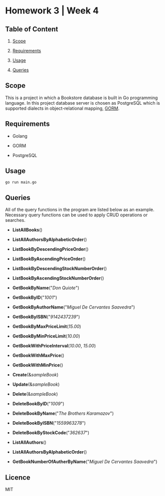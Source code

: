 # Homework 3 | Week 4

## Table of Content

1. [Scope](#scope)

2. [Requirements](#requirements)

3. [Usage](#usage)

4. [Queries](#queries)

## Scope

This is a project in which a Bookstore database is built in Go programming language. In this project database server is chosen as PostgreSQL which is supported dialects in object-relational mapping, [GORM](gorm.io). 

## Requirements

* Golang

* GORM

* PostgreSQL

## Usage

```[terminal]
go run main.go
```

## 

## Queries

All of the query functions in the program are listed below as an example. Necessary query functions can be used to apply CRUD operations or searches.

* **ListAllBooks**()

* **ListAllAuthorsByAlphabeticOrder**()

* **ListBookByDescendingPriceOrder**()

* **ListBookByAscendingPriceOrder**()

* **ListBookByDescendingStockNumberOrder**()

* **ListBookByAscendingStockNumberOrder**()

* **GetBookByName**("*Don Quiote*")

* **GetBookByID**("*1001*")

* **GetBookByAuthorName**("*Miguel De Cervantes Saavedra*")

* **GetBookByISBN**("*9142437239*")

* **GetBookByMaxPriceLimit**(*15.00*)

* **GetBookByMinPriceLimit**(*10.00*)

* **GetBookWithPriceInterval**(*10.00*, *15.00*)

* **GetBookWithMaxPrice**()

* **GetBookWithMinPrice**()

* **Create**(&*sampleBook*)

* **Update**(&*sampleBook*)

* **Delete**(&*sampleBook*)

* **DeleteBookByID**("*1009*")

* **DeleteBookByName**("*The Brothers Karamazov*")

* **DeleteBookByISBN**("*1559963278*")

* **DeleteBookByStockCode**("*362637*")

* **ListAllAuthors**()

* **ListAllAuthorsByAlphabeticOrder**()

* **GetBookNumberOfAutherByName**("*Miguel De Cervantes Saavedra*")

## 

## Licence

MIT
